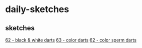 # daily-sketches
 


## sketches 
[62 - black & white darts](https://raw.githack.com/yanngraf/daily-sketches/master/sketches/062_darts/index.html) 
[63 - color darts](https://raw.githack.com/yanngraf/daily-sketches/master/sketches/063_darts-colors/index.html) 
[62 - color sperm darts](https://raw.githack.com/yanngraf/daily-sketches/master/sketches/064_darts-colors-sperm/index.html) 